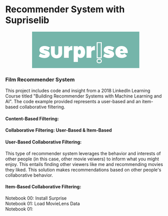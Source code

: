 # Recommender System with Supriselib
<center><img src="Images/surpriselib.png"/></center>

### Film Recommender System
This project includes code and insight from a 2018 LinkedIn Learning Course titled "Building Recommender Systems with Machine Learning and AI".  The code example provided represents a user-based and an item-based collaborative filtering.  

#### Content-Based Filtering: 


#### Collaborative Filtering: User-Based & Item-Based
#### User-Based Collaborative Filtering: 
This type of recommender system leverages the behavior and interests of other people (in this case, other movie veiwers) to inform what you might enjoy. This entails finding other viewers like me and recommending movies they liked.  This solution makes recommendations based on other people's collaborative behavior. 
#### Item-Based Collaborative Filtering:


Notebook 00: Install Surprise<br>
Notebook 01: Load MovieLens Data<br>
Notebook 01: 
